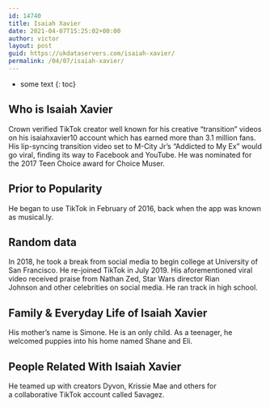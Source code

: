 ```yaml
---
id: 14740
title: Isaiah Xavier
date: 2021-04-07T15:25:02+00:00
author: victor
layout: post
guid: https://ukdataservers.com/isaiah-xavier/
permalink: /04/07/isaiah-xavier/
---
```


* some text
{: toc}


## Who is Isaiah Xavier



Crown verified TikTok creator well known for his creative &#8220;transition&#8221; videos on his isaiahxavier10 account which has earned more than 3.1 million fans. His lip-syncing transition video set to M-City Jr&#8217;s &#8220;Addicted to My Ex&#8221; would go viral, finding its way to Facebook and YouTube. He was nominated for the 2017 Teen Choice award for Choice Muser.

                
                
                
## Prior to Popularity



He began to use TikTok in February of 2016, back when the app was known as musical.ly. 

                
                
                
## Random data



In 2018, he took a break from social media to begin college at University of San Francisco. He re-joined TikTok in July 2019. His aforementioned viral video received praise from Nathan Zed, Star Wars director Rian Johnson and other celebrities on social media. He ran track in high school.

                
                
                
## Family & Everyday Life of Isaiah Xavier



His mother&#8217;s name is Simone. He is an only child. As a teenager, he welcomed puppies into his home named Shane and Eli.

                
                
                
## People Related With Isaiah Xavier



He teamed up with creators Dyvon, Krissie Mae and others for a collaborative TikTok account called 5avagez.

                
              
            
          
          
          